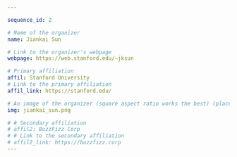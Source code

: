 ```yaml
---

sequence_id: 2

# Name of the organizer
name: Jiankai Sun

# Link to the organizer's webpage
webpage: https://web.stanford.edu/~jksun

# Primary affiliation
affil: Stanford University
# Link to the primary affiliation
affil_link: https://stanford.edu/

# An image of the organizer (square aspect ratio works the best) (place in the `assets/img/organizers` directory)
img: jiankai_sun.png

# # Secondary affiliation
# affil2: BuzzFizz Corp
# # Link to the secondary affiliation
# affil2_link: https://buzzfizz.corp
---
```

